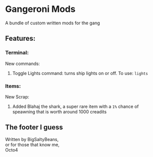 # Gangeroni Mods

A bundle of custom written mods for the gang

## Features:
### Terminal:
New commands:
1. Toggle Lights command: turns ship lights on or off. To use: `lights`

### Items:
New Scrap:
1. Added Blahaj the shark, a super rare item with a `1%` chance of speawning that is worth around 1000 creadits

## The footer I guess

Written by BigSaltyBeans,  
or for those that know me,  
Octo4